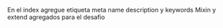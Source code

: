 En el index agregue etiqueta meta name description y keywords
Mixin y extend agregados para el desafio